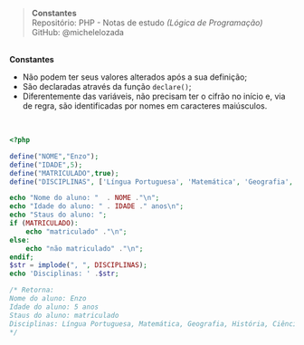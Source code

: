 > **Constantes**     
> Repositório: PHP - Notas de estudo *(Lógica de Programação)*      
> GitHub: @michelelozada
&nbsp;
     
&nbsp;    
**Constantes**
* Não podem ter seus valores alterados após a sua definição;
* São declaradas através da função `declare()`;
* Diferentemente das variáveis, não precisam ter o cifrão no início e, via de regra, são identificadas por nomes em caracteres maiúsculos.
&nbsp;
     
&nbsp;   
```php
<?php 

define("NOME","Enzo");
define("IDADE",5);
define("MATRICULADO",true);
define("DISCIPLINAS", ['Língua Portuguesa', 'Matemática', 'Geografia', 'História', 'Ciências']);

echo "Nome do aluno: "  . NOME ."\n";
echo "Idade do aluno: " . IDADE ." anos\n";
echo "Staus do aluno: ";
if (MATRICULADO):
    echo "matriculado" ."\n";
else:
    echo "não matriculado" ."\n";
endif;
$str = implode(", ", DISCIPLINAS);
echo 'Disciplinas: ' .$str;

/* Retorna: 
Nome do aluno: Enzo
Idade do aluno: 5 anos
Staus do aluno: matriculado
Disciplinas: Língua Portuguesa, Matemática, Geografia, História, Ciências
*/
```